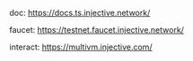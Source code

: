 doc: https://docs.ts.injective.network/

faucet: https://testnet.faucet.injective.network/

interact: https://multivm.injective.com/
